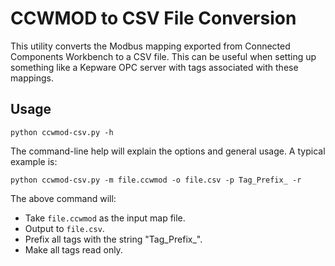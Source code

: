 # CCWMOD to CSV File Conversion

This utility converts the Modbus mapping exported from Connected Components Workbench to a CSV file. This can be useful when setting up something like a Kepware OPC server with tags associated with these mappings.

## Usage

```
python ccwmod-csv.py -h
```

The command-line help will explain the options and general usage. A typical example is:

```
python ccwmod-csv.py -m file.ccwmod -o file.csv -p Tag_Prefix_ -r
```

The above command will:

* Take `file.ccwmod` as the input map file.
* Output to `file.csv`.
* Prefix all tags with the string "Tag_Prefix_".
* Make all tags read only.
